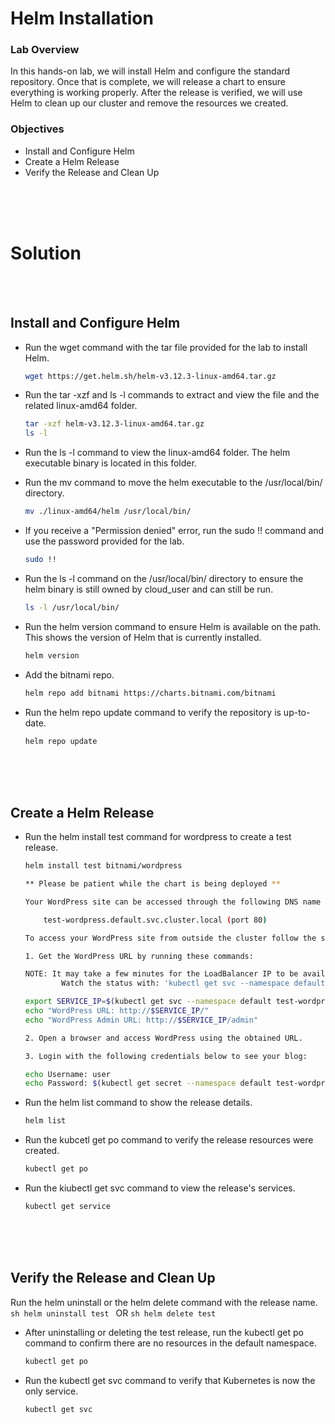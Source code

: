 # Helm Installation

### Lab Overview
In this hands-on lab, we will install Helm and configure the standard repository. Once that is complete, we will release a chart to ensure everything is working properly. After the release is verified, we will use Helm to clean up our cluster and remove the resources we created.

### Objectives
- Install and Configure Helm
- Create a Helm Release
- Verify the Release and Clean Up

<br><br><br>


# Solution

<br><br>

## Install and Configure Helm
- Run the wget command with the tar file provided for the lab to install Helm.
    ```sh
    wget https://get.helm.sh/helm-v3.12.3-linux-amd64.tar.gz
    ```
- Run the tar -xzf and ls -l commands to extract and view the file and the related linux-amd64 folder.
    
    ```sh
    tar -xzf helm-v3.12.3-linux-amd64.tar.gz
    ls -l
    ```

- Run the ls -l command to view the linux-amd64 folder. The helm executable binary is located in this folder.
- Run the mv command to move the helm executable to the /usr/local/bin/ directory.
    ```sh
    mv ./linux-amd64/helm /usr/local/bin/
    ```

- If you receive a "Permission denied" error, run the sudo !! command and use the password provided for the lab.

    ```sh
    sudo !!
    ```

- Run the ls -l command on the /usr/local/bin/ directory to ensure the helm binary is still owned by cloud_user and can still be run.

    ```sh
    ls -l /usr/local/bin/
    ```

- Run the helm version command to ensure Helm is available on the path. This shows the version of Helm that is currently installed.

    ```sh
    helm version
    ```

- Add the bitnami repo.
    ```sh
    helm repo add bitnami https://charts.bitnami.com/bitnami
    ```

- Run the helm repo update command to verify the repository is up-to-date.
    ```sh
    helm repo update
    ```

<br><br><br>

## Create a Helm Release
- Run the helm install test command for wordpress to create a test release.
    ```sh
    helm install test bitnami/wordpress
    ```

    ```sh
    ** Please be patient while the chart is being deployed **

    Your WordPress site can be accessed through the following DNS name from within your cluster:

        test-wordpress.default.svc.cluster.local (port 80)

    To access your WordPress site from outside the cluster follow the steps below:

    1. Get the WordPress URL by running these commands:

    NOTE: It may take a few minutes for the LoadBalancer IP to be available.
            Watch the status with: 'kubectl get svc --namespace default -w test-wordpress'

    export SERVICE_IP=$(kubectl get svc --namespace default test-wordpress --template "{{ range (index .status.loadBalancer.ingress 0) }}{{ . }}{{ end }}")
    echo "WordPress URL: http://$SERVICE_IP/"
    echo "WordPress Admin URL: http://$SERVICE_IP/admin"

    2. Open a browser and access WordPress using the obtained URL.

    3. Login with the following credentials below to see your blog:

    echo Username: user
    echo Password: $(kubectl get secret --namespace default test-wordpress -o jsonpath="{.data.wordpress-password}" | base64 -d)

    ```

- Run the helm list command to show the release details.
    ```sh
    helm list
    ```

- Run the kubcetl get po command to verify the release resources were created.
    ```sh
    kubectl get po
    ```

- Run the kiubectl get svc command to view the release's services.
    ```sh
    kubectl get service
    ```

<br><br><br>

## Verify the Release and Clean Up
Run the helm uninstall or the helm delete command with the release name.
    ```sh
    helm uninstall test
    ```
OR
    ```sh
    helm delete test
    ```

- After uninstalling or deleting the test release, run the kubectl get po command to confirm there are no resources in the default namespace.
    ```sh
    kubectl get po
    ```

- Run the kubectl get svc command to verify that Kubernetes is now the only service.
    ```sh
    kubectl get svc
    ```